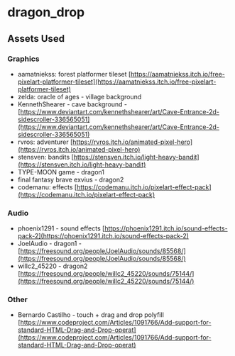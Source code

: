 # dragon_drop

## Assets Used

### Graphics
- aamatniekss: forest platformer tileset [https://aamatniekss.itch.io/free-pixelart-platformer-tileset](https://aamatniekss.itch.io/free-pixelart-platformer-tileset)
- zelda: oracle of ages - village background
- KennethShearer - cave background - [https://www.deviantart.com/kennethshearer/art/Cave-Entrance-2d-sidescroller-336565051](https://www.deviantart.com/kennethshearer/art/Cave-Entrance-2d-sidescroller-336565051)
- rvros: adventurer [https://rvros.itch.io/animated-pixel-hero](https://rvros.itch.io/animated-pixel-hero)
- stensven: bandits [https://stensven.itch.io/light-heavy-bandit](https://stensven.itch.io/light-heavy-bandit)
- TYPE-MOON game - dragon1
- final fantasy brave exvius - dragon2
- codemanu: effects [https://codemanu.itch.io/pixelart-effect-pack](https://codemanu.itch.io/pixelart-effect-pack)

### Audio
- phoenix1291 - sound effects [https://phoenix1291.itch.io/sound-effects-pack-2](https://phoenix1291.itch.io/sound-effects-pack-2)
- JoelAudio - dragon1 - [https://freesound.org/people/JoelAudio/sounds/85568/](https://freesound.org/people/JoelAudio/sounds/85568/)
- willc2_45220 - dragon2 [https://freesound.org/people/willc2_45220/sounds/75144/](https://freesound.org/people/willc2_45220/sounds/75144/)

### Other
- Bernardo Castilho - touch + drag and drop polyfill [https://www.codeproject.com/Articles/1091766/Add-support-for-standard-HTML-Drag-and-Drop-operat](https://www.codeproject.com/Articles/1091766/Add-support-for-standard-HTML-Drag-and-Drop-operat)